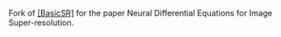 Fork of [[BasicSR]](https://github.com/xinntao/BasicSR) for the paper Neural Differential Equations for Image Super-resolution.
